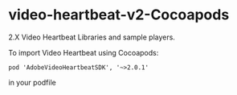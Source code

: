 # video-heartbeat-v2-Cocoapods
2.X Video Heartbeat Libraries and sample players.


To import Video Heartbeat using Cocoapods:

    pod 'AdobeVideoHeartbeatSDK', '~>2.0.1'

in your podfile


